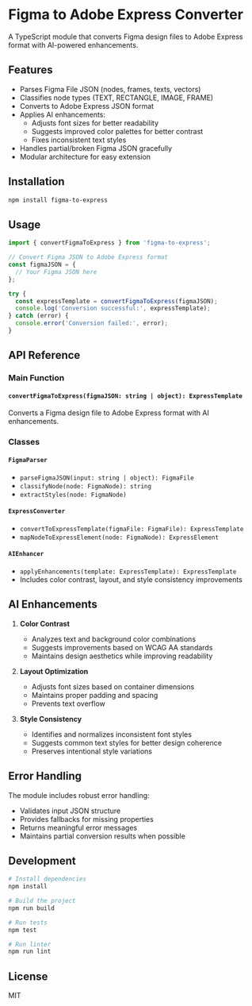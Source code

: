 # Figma to Adobe Express Converter

A TypeScript module that converts Figma design files to Adobe Express format with AI-powered enhancements.

## Features

- Parses Figma File JSON (nodes, frames, texts, vectors)
- Classifies node types (TEXT, RECTANGLE, IMAGE, FRAME)
- Converts to Adobe Express JSON format
- Applies AI enhancements:
  - Adjusts font sizes for better readability
  - Suggests improved color palettes for better contrast
  - Fixes inconsistent text styles
- Handles partial/broken Figma JSON gracefully
- Modular architecture for easy extension

## Installation

```bash
npm install figma-to-express
```

## Usage

```typescript
import { convertFigmaToExpress } from 'figma-to-express';

// Convert Figma JSON to Adobe Express format
const figmaJSON = {
  // Your Figma JSON here
};

try {
  const expressTemplate = convertFigmaToExpress(figmaJSON);
  console.log('Conversion successful:', expressTemplate);
} catch (error) {
  console.error('Conversion failed:', error);
}
```

## API Reference

### Main Function

#### `convertFigmaToExpress(figmaJSON: string | object): ExpressTemplate`

Converts a Figma design file to Adobe Express format with AI enhancements.

### Classes

#### `FigmaParser`
- `parseFigmaJSON(input: string | object): FigmaFile`
- `classifyNode(node: FigmaNode): string`
- `extractStyles(node: FigmaNode)`

#### `ExpressConverter`
- `convertToExpressTemplate(figmaFile: FigmaFile): ExpressTemplate`
- `mapNodeToExpressElement(node: FigmaNode): ExpressElement`

#### `AIEnhancer`
- `applyEnhancements(template: ExpressTemplate): ExpressTemplate`
- Includes color contrast, layout, and style consistency improvements

## AI Enhancements

1. **Color Contrast**
   - Analyzes text and background color combinations
   - Suggests improvements based on WCAG AA standards
   - Maintains design aesthetics while improving readability

2. **Layout Optimization**
   - Adjusts font sizes based on container dimensions
   - Maintains proper padding and spacing
   - Prevents text overflow

3. **Style Consistency**
   - Identifies and normalizes inconsistent font styles
   - Suggests common text styles for better design coherence
   - Preserves intentional style variations

## Error Handling

The module includes robust error handling:
- Validates input JSON structure
- Provides fallbacks for missing properties
- Returns meaningful error messages
- Maintains partial conversion results when possible

## Development

```bash
# Install dependencies
npm install

# Build the project
npm run build

# Run tests
npm test

# Run linter
npm run lint
```

## License

MIT
